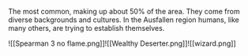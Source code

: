 The most common, making up about 50% of the area. They come from diverse backgrounds and cultures. In the Ausfallen region humans, like many others, are trying to establish themselves. 

![[Spearman 3 no flame.png]]![[Wealthy Deserter.png]]![[wizard.png]]
